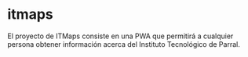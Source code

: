 # itmaps
El proyecto de ITMaps consiste en una PWA que permitirá a cualquier persona obtener información acerca del Instituto Tecnológico de Parral.
